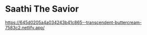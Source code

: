 # Saathi The Savior

https://645d0205a4a034243b41c865--transcendent-buttercream-7583c2.netlify.app/
